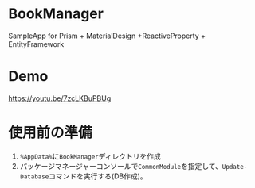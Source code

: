 # BookManager
SampleApp for Prism + MaterialDesign +ReactiveProperty + EntityFramework

# Demo
https://youtu.be/7zcLKBuPBUg

# 使用前の準備
1. `%AppData%`に`BookManager`ディレクトリを作成
2. パッケージマネージャーコンソールで`CommonModule`を指定して、`Update-Database`コマンドを実行する(DB作成)。
